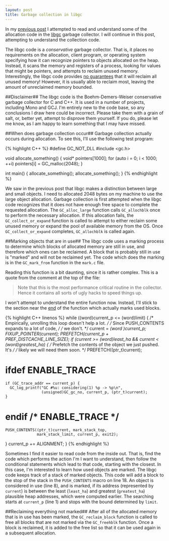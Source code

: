 ```yaml
---
layout: post
title: Garbage collection in libgc
---
```

In my [previous post](/reading-the-libgc-code) I attempted to read and understand some of the allocation code in the [libgc](https://github.com/ivmai/bdwgc/) garbage collector. I will continue in this post, attempting to understand the collection code.

The libgc code is a _conservative_ garbage collector. That is, it places no requirements on the allocation, client program, or operating system specifying how it can recognize pointers to objects allocated on the heap. Instead, it scans the memory and registers of a process, looking for values that might be pointers, and attempts to reclaim unused memory. Interestingly, the libgc code provides [no guarantees](https://github.com/ivmai/bdwgc/#general-description) that it will reclaim all unused memory! However, it is usually able to reclaim most, leaving the amount of unreclaimed memory bounded.

##Disclaimer##
The libgc code is the Boehm-Demers-Weiser conservative garbage collector for C and C++. It is used in a number of projects, including Mono and GCJ. I'm entirely new to the code base, so any conclusions I draw here could be incorrect. Please take them with a grain of salt, or, better yet, attempt to disprove them yourself. If you do, please let me know, as I am happy to learn something that I may have missed.

##When does garbage collection occur##
Garbage collection actually occurs during allocation. To see this, I'll use the following test program:

{% highlight C++ %}
#define GC_NOT_DLL
#include <gc.h>

void allocate_something() {
  void* pointers[1000];
  for (auto i = 0; i < 1000; ++i)
    pointers[i] = GC_malloc(2048);
}

int main() {
  allocate_something();
  allocate_something();
}
{% endhighlight %}

We saw in the previous post that libgc makes a distinction between large and small objects. I need to allocated 2048 bytes on my machine to use the large object allocation. Garbage collection is first attempted when the libgc code recognizes that it does not have enough free space to complete the requested allocation. The `GC_alloc_large` function calls `GC_allochblk` once to perform the necessary allocation. If this allocation fails, the `GC_collect_or_expand` function is called to attempt to either reclaim some unused memory or expand the pool of available memory from the OS. Once `GC_collect_or_expand` completes, `GC_allochblk` is called again.

##Marking objects that are in use##
The libgc code uses a marking process to determine which blocks of allocated memory are still in use, and therefore which ones can be reclaimed. A block that is probably still in use is "marked" and will not be reclaimed yet. The code which does the marking is in the `GC_mark_from` function in the `mark.c` file.

Reading this function is a bit daunting, since it is rather complex. This is a quote from the comment at the top of the file:

> Note that this is the most performance critical routine in the collector.  Hence it contains all sorts of ugly hacks to speed things up. 

I won't attempt to understand the entire function now. Instead, I'll stick to the section near the [end](https://github.com/ivmai/bdwgc/blob/master/mark.c#L830-L851) of the function which actually marks used blocks.

{% highlight C++ linenos %}
while ((word)current_p <= (word)limit) {
  /* Empirically, unrolling this loop doesn't help a lot. */
  /* Since PUSH_CONTENTS expands to a lot of code,        */
  /* we don't.                                            */
  current = *(word *)current_p;
  FIXUP_POINTER(current);
  PREFETCH(current_p + PREF_DIST*CACHE_LINE_SIZE);
  if (current >= (word)least_ha && current < (word)greatest_ha) {
    /* Prefetch the contents of the object we just pushed.  It's  */
    /* likely we will need them soon.                             */
    PREFETCH((ptr_t)current);
# ifdef ENABLE_TRACE
    if (GC_trace_addr == current_p) {
      GC_log_printf("GC #%u: considering(1) %p -> %p\n",
                    (unsigned)GC_gc_no, current_p, (ptr_t)current);
    }
# endif /* ENABLE_TRACE */
    PUSH_CONTENTS((ptr_t)current, mark_stack_top,
                  mark_stack_limit, current_p, exit2);
  }
  current_p += ALIGNMENT;
}
{% endhighlight %}

Sometimes I find it easier to read code from the inside out. That is, find the code which performs the action I'm I want to understand, then follow the conditional statements which lead to that code, starting with the closest. In this case, I'm interested to learn how used objects are marked. The libgc code keeps track of a stack of marked objects. This code will add a block to the stop of the stack in the `PUSH_CONTENTS` macro on line 18. An object is considered in use (line 8), and is marked, if its address (represented by `current`) is between the least (`least_ha`) and greatest (`greatest_ha`) plausible heap addresses, which were computed earlier. The searching starts at `current_p` (line 1) and stops with the bound determined by `limit`.

##Reclaiming everything not marked##
After all of the allocated memory that is in use has been marked, the `GC_reclaim_block` function is called to free all blocks that are not marked via the `GC_freehblk` function. Once a block is reclaimed, it is added to the free list so that it can be used again in a subsequent allocation.
